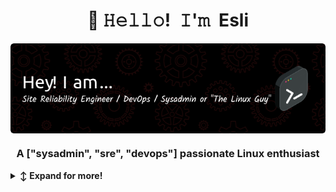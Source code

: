 <!-- Title -->
<h1 align="center" title="...and I'm happy to see you here :)">👋 𝙷𝚎𝚕𝚕𝚘! 𝙸'𝚖 Esli</h1>

<p align="center"> 
<a href="https://esli.blog.br/me/" target="_blank">
  <img align="center" alt="Esli Silva | My Bio" src="./github-header-image.png" />
</a> 
  
</p>
<h3 align="center">A ["sysadmin", "sre", "devops"] passionate Linux enthusiast</h3>


  
<!-- Outer collapsible -->  
<details>
   <summary><b>↕️ Expand for more!</b></summary>
  
   <br>
   
<!-- About Section -->
<details>
  <summary><b>👤 About</b></summary>
    <p>
      
      

- 🔭 I’m currently working on **financial systems and FinTechs in Brazil**

- 🧑‍💼 Formerly Zenvia, PagSeguro, Serasa Experian, Nubank...

- 🌱 I’m currently learning **AI, LLM and some languages (V, Rust, ...)**

- 👯 I’m looking to collaborate on **FOSS projects**

- 📝 I regularly write articles on [esli.blog.br](esli.blog.br)

- 💬 Ask me about **Linux, Network, Privacy**

- 📫 How to reach me **not.announced@simplelogin.fr**

- 📄 Know about my experiences [https://www.linkedin.com/in/eslih/?locale=en_US](https://www.linkedin.com/in/eslih/?locale=en_US)

- ⚡ Trivia facts: **Bass player, KravMaga, Brazilian-born with EU-Portuguese citizenship**

- [My Resume [ptbr]](https://esli.blog.br/me/)

    
----
  
  </p>
</details>

<br>

<!-- contact Section -->
<details>
  <summary><b>👤 contact</b></summary>
    <p>


<h3 align="left">Connect with me:</h3>
<p align="center">
<a href="https://stackshare.io/Esl1h" target="_blank">
  <img align="left" alt="Esli Silva | My Stack" width="22px" src="https://cdn.jsdelivr.net/npm/simple-icons@3.1.0/icons/stackshare.svg" />
</a> 
<a href="https://x.com/esl1h" target="_blank">
  <img align="left" alt="Esli Silva | X" width="22px" src="https://cdn.jsdelivr.net/npm/simple-icons@v3/icons/twitter.svg" />
</a> 
<a href="https://www.linkedin.com/in/eslih" target="_blank">
  <img align="left" alt="Linkedin" width="22px" src="https://cdn.jsdelivr.net/npm/simple-icons@v3/icons/linkedin.svg" />
</a> 
<a href="https://stackoverflow.com/users/4122311/esli-silva" target="_blank">
  <img align="left" alt="StackOverFlow" width="22px" src="https://cdn.jsdelivr.net/npm/simple-icons@3.1.0/icons/stackoverflow.svg" />
</a> 
<a href="https://youtube.com/@eslih" target="_blank">
  <img align="left" alt="Youtube" width="22px" src="https://cdn.jsdelivr.net/npm/simple-icons@3.1.0/icons/youtube.svg" />
</a> 
<a href="https://medium.com/@esl1h" target="_blank">
  <img align="left" alt="Medium" width="22px" src="https://cdn.jsdelivr.net/npm/simple-icons@3.1.0/icons/medium.svg" />
</a> 
<a href="https://steamcommunity.com/id/esl1h" target="_blank">
  <img align="left" alt="Steam" width="22px" src="https://cdn.jsdelivr.net/npm/simple-icons@3.1.0/icons/steam.svg" />
</a> 
<a href="https://anchor.fm/esl1h" target="_blank">
  <img align="left" alt="Podcast" width="22px" src="https://cdn.jsdelivr.net/npm/simple-icons@3.1.0/icons/anchor.svg" />
</a> 
<a href="https://esli.blog.br/" target="_blank">
  <img align="left" alt="Blog Pessoal" width="22px" src="https://cdn.jsdelivr.net/npm/simple-icons@3.1.0/icons/hashnode.svg" />
</a> 
</p>
<br/> 
<br/>

[![StackShare](https://img.shields.io/badge/MyTech-StackShare-green?style=for-the-badge&logo=stackshare)](https://stackshare.io/Esl1h) 
[![Personal Blog](https://img.shields.io/badge/My%20Blog-esli.blog.br-blue?style=for-the-badge&logo=hashnode)](https://esli.blog.br)
[![StackOverFlow](https://img.shields.io/badge/Profile-StackOverFlow-orange?style=for-the-badge&logo=stackoverflow)](https://stackoverflow.com/users/4122311/esli-silva?tab=profile)
[![Podcast](https://img.shields.io/badge/Podcast-Sysadmin/SRE-blueviolet?style=for-the-badge&logo=anchor)](https://anchor.fm/esl1h)
[![CloudAcademy](https://img.shields.io/badge/My-CloudAcademy-blue?style=for-the-badge)](https://cloudacademy.com/profile/7160ca43-3248-48a5-beb1-44533e78bf00)


<a href="https://stackoverflow.com/users/4122311/esli-silva" target=”_blank”><img src="https://stackexchange.com/users/flair/4974728.png" width="208" height="58" alt="profile for Esli Silva on Stack Exchange, a network of free, community-driven Q&amp;A sites" title="profile for Esli Silva on Stack Exchange, a network of free, community-driven Q&amp;A sites" /></a>

</p>
<br/>


<br/> 
<br/>
    
----
  </p>
</details>



<!-- About github-profile-trophy -->
<details>
  <summary><b>👤 github-profile-trophy</b></summary>
    <p>

<p align="left"> <a href="https://github.com/ryo-ma/github-profile-trophy"><img src="https://github-profile-trophy.vercel.app/?username=esl1h&theme=onedark&rank=-?" alt="esl1h" /></a> </p>

<p align="left">
    
----
  </p>
</details>


<!-- About articles -->
<details>
  <summary><b>📚 Some Articles</b></summary>
    <p>


| SRE | Artigos em Inglês | Inteligência Artificial |
|-----|-------------------|------------------------|
| [Simplicidade no SRE](https://esli.blog.br/simplicidade-no-sre) | [RTFM: Read The F\*cking Manual](https://esli.blog.br/rtfm-read-the-fcking-manual) | [Inteligência Artificial - Parte 1: Evolução, principais empresas e seu futuro](https://esli.blog.br/inteligencia-artificial-parte-1-evolucao-principais-empresas-e-seu-futuro) |
| [As documentações do SRE](https://esli.blog.br/as-documentacoes-do-sre) | [Unlocking the Power of AI, LLMs and Prompts for SREs, Sysadmins and DevOps](https://esli.blog.br/unlocking-the-power-of-ai-llms-and-prompts-for-sres-sysadmins-and-devops) | [Inteligência Artificial - Parte 2: Entenda AI generativa, redes neurais, LLMs e tokens](https://esli.blog.br/inteligencia-artificial-parte-2-entenda-ai-generativa-redes-neurais-llms-e-tokens) |
| [As monitorações do SRE](https://esli.blog.br/as-monitoracoes-do-sre) |   | [Desbloqueando o poder da AI, LLM e Prompts para SREs, Sysadmins e DevOps](https://esli.blog.br/desbloqueando-o-poder-da-ai-llm-e-prompts-para-sres-sysadmins-e-devops) |
| [Melhores práticas para SRE](https://esli.blog.br/melhores-praticas-para-sre) |   |   |
| [Docs as Code: Documentação como Código](https://esli.blog.br/docs-as-code-documentacao-como-codigo) |   |   |
| [DocOps](https://esli.blog.br/docops) |   |   |
| [SRE Product Manager](https://esli.blog.br/sre-product-manager) |   |   |
    
----
  </p>
</details>

<!-- About articles -->
<details>
  <summary><b>Github Stats</b></summary>
    <p>


<p align="left"><a href="https://github.com/Esl1h/Esl1h">
<img align="center" src="https://github-readme-stats.vercel.app/api?username=Esl1h&show_icons=true&title_color=fff&icon_color=79ff97&text_color=9f9f9f&bg_color=151515">
</a> 

<a href="https://github.com/Esl1h/Esl1h">
 <img align="left" src="https://github-readme-stats.vercel.app/api/top-langs?username=esl1h&show_icons=true&locale=en&layout=compact&theme=dark" alt="esl1h" />
</a>

</p>
    
----
  </p>
</details>

</details>



<br>
<br/>
<br>
<br/>

<!-- BLOG-POST-LIST:START -->

<!-- BLOG-POST-LIST:END -->

<!-- HASHNODE:START -->

<!-- HASHNODE:END -->


